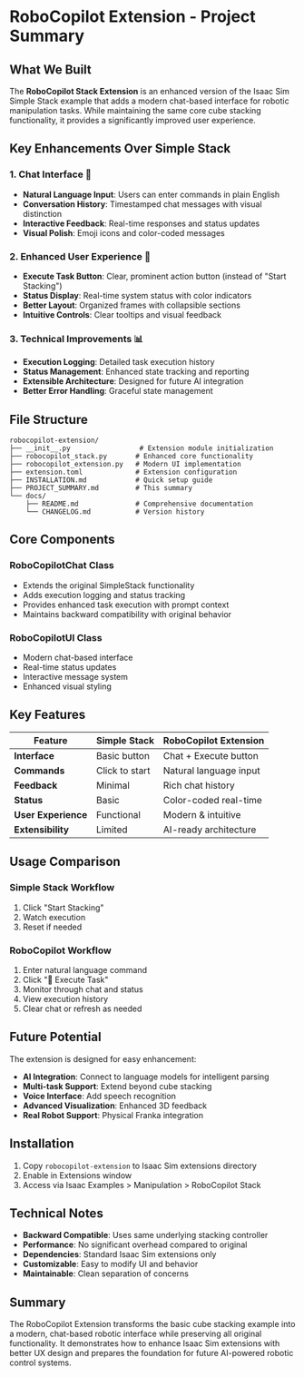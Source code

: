 # RoboCopilot Extension - Project Summary

## What We Built

The **RoboCopilot Stack Extension** is an enhanced version of the Isaac Sim Simple Stack example that adds a modern chat-based interface for robotic manipulation tasks. While maintaining the same core cube stacking functionality, it provides a significantly improved user experience.

## Key Enhancements Over Simple Stack

### 1. Chat Interface 🤖
- **Natural Language Input**: Users can enter commands in plain English
- **Conversation History**: Timestamped chat messages with visual distinction
- **Interactive Feedback**: Real-time responses and status updates
- **Visual Polish**: Emoji icons and color-coded messages

### 2. Enhanced User Experience 🚀
- **Execute Task Button**: Clear, prominent action button (instead of "Start Stacking")
- **Status Display**: Real-time system status with color indicators
- **Better Layout**: Organized frames with collapsible sections
- **Intuitive Controls**: Clear tooltips and visual feedback

### 3. Technical Improvements 📊
- **Execution Logging**: Detailed task execution history
- **Status Management**: Enhanced state tracking and reporting
- **Extensible Architecture**: Designed for future AI integration
- **Better Error Handling**: Graceful state management

## File Structure

```
robocopilot-extension/
├── __init__.py                 # Extension module initialization
├── robocopilot_stack.py       # Enhanced core functionality
├── robocopilot_extension.py   # Modern UI implementation
├── extension.toml             # Extension configuration
├── INSTALLATION.md            # Quick setup guide
├── PROJECT_SUMMARY.md         # This summary
└── docs/
    ├── README.md              # Comprehensive documentation
    └── CHANGELOG.md           # Version history
```

## Core Components

### RoboCopilotChat Class
- Extends the original SimpleStack functionality
- Adds execution logging and status tracking
- Provides enhanced task execution with prompt context
- Maintains backward compatibility with original behavior

### RoboCopilotUI Class
- Modern chat-based interface
- Real-time status updates
- Interactive message system
- Enhanced visual styling

## Key Features

| Feature | Simple Stack | RoboCopilot Extension |
|---------|-------------|----------------------|
| **Interface** | Basic button | Chat + Execute button |
| **Commands** | Click to start | Natural language input |
| **Feedback** | Minimal | Rich chat history |
| **Status** | Basic | Color-coded real-time |
| **User Experience** | Functional | Modern & intuitive |
| **Extensibility** | Limited | AI-ready architecture |

## Usage Comparison

### Simple Stack Workflow
1. Click "Start Stacking"
2. Watch execution
3. Reset if needed

### RoboCopilot Workflow
1. Enter natural language command
2. Click "🚀 Execute Task"
3. Monitor through chat and status
4. View execution history
5. Clear chat or refresh as needed

## Future Potential

The extension is designed for easy enhancement:

- **AI Integration**: Connect to language models for intelligent parsing
- **Multi-task Support**: Extend beyond cube stacking
- **Voice Interface**: Add speech recognition
- **Advanced Visualization**: Enhanced 3D feedback
- **Real Robot Support**: Physical Franka integration

## Installation

1. Copy `robocopilot-extension` to Isaac Sim extensions directory
2. Enable in Extensions window
3. Access via Isaac Examples > Manipulation > RoboCopilot Stack

## Technical Notes

- **Backward Compatible**: Uses same underlying stacking controller
- **Performance**: No significant overhead compared to original
- **Dependencies**: Standard Isaac Sim extensions only
- **Customizable**: Easy to modify UI and behavior
- **Maintainable**: Clean separation of concerns

## Summary

The RoboCopilot Extension transforms the basic cube stacking example into a modern, chat-based robotic interface while preserving all original functionality. It demonstrates how to enhance Isaac Sim extensions with better UX design and prepares the foundation for future AI-powered robotic control systems. 